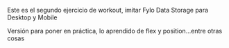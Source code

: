 Este es el segundo ejercicio de workout, imitar Fylo Data Storage para Desktop y Mobile

Versión para poner en práctica, lo aprendido de flex y position...entre otras cosas
